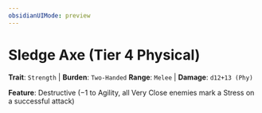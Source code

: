 ```yaml
---
obsidianUIMode: preview
---
```

# Sledge Axe (Tier 4 Physical)

**Trait**: `Strength` | **Burden**: `Two-Handed`
**Range**: `Melee` | **Damage**: `d12+13 (Phy)`

**Feature**: Destructive (−1 to Agility, all Very Close enemies mark a Stress on a successful attack)
